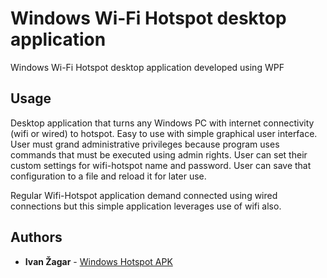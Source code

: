 # Windows Wi-Fi Hotspot desktop application
Windows Wi-Fi Hotspot desktop application developed using WPF

## Usage
Desktop application that turns any Windows PC with internet connectivity (wifi or wired) to hotspot.
Easy to use with simple graphical user interface.
User must grand administrative privileges because program uses commands that must be executed using admin rights.
User can set their custom settings for wifi-hotspot name and password. 
User can save that configuration to a file and reload it for later use.

Regular Wifi-Hotspot application demand connected using wired connections but this simple application leverages use of wifi also.

## Authors

* **Ivan Žagar** - [Windows Hotspot APK](https://github.com/Thranduil77/WPF_Windows_Hotspot_apk/tree/master)
